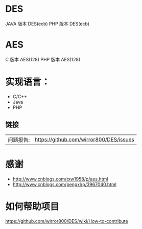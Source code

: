 
DES
========
JAVA 版本 DES(ecb)
PHP 版本  DES(ecb)

AES
========
C 版本 AES(128)
PHP 版本  AES(128)

实现语言：  
================
* C/C++
* Java
* PHP


## 链接
|   |   |
| --------   | :----  |
|问题报告:  |https://github.com/wirror800/DES/issues|

感谢
=========
* http://www.cnblogs.com/txw1958/p/aes.html
* http://www.cnblogs.com/pengxl/p/3967040.html


如何帮助项目
==========
https://github.com/wirror800/DES/wiki/How-to-contribute
